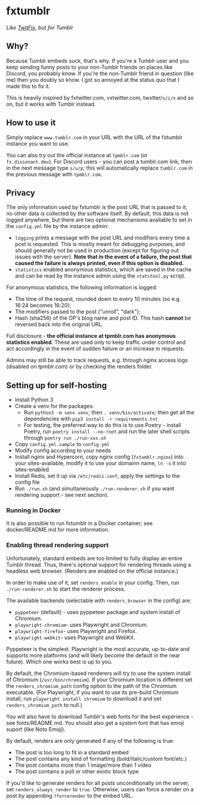 # fxtumblr

*Like [TwitFix](https://github.com/robinuniverse/TwitFix), but for Tumblr*

## Why?

Because Tumblr embeds suck, that's why. If you're a Tumblr user and you keep sending funny posts to your non-Tumblr friends on places like Discord, you probably know. If you're the non-Tumblr friend in question (like me) then you doubly so know. I got so annoyed at the status quo that I made this to fix it.

This is heavily inspired by fxtwitter.com, vxtwitter.com, twxtter/`s/i/x` and so on, but it works with Tumblr instead.

## How to use it

Simply replace `www.tumblr.com` in your URL with the URL of the fxtumblr instance you want to use.

You can also try out the official instance at `tpmblr.com` (or `fx.dissonant.dev`). For Discord users - you can post a tumblr.com link, then in the next message type `s/u/p`; this will automatically replace `tumblr.com` in the previous message with `tpmblr.com`.

## Privacy

The only information used by fxtumblr is the post URL that is passed to it; no other data is collected by the software itself. By default, this data is not logged anywhere, but there are two optional mechanisms available to set in the `config.yml` file by the instance admin:

- `logging` prints a message with the post URL and modifiers every time a post is requested. This is mostly meant for debugging purposes, and should generally not be used in production (except for figuring out issues with the server). **Note that in the event of a failure, the post that caused the failure is always printed, even if this option is disabled.**
- `statistics` enabled anonymous statistics, which are saved in the cache and can be read by the instance admin using the `statstool.py` script.

For anonymous statistics, the following information is logged:

- The time of the request, rounded down to every 10 minutes (so e.g. 16:24 becomes 16:20);
- The modifiers passed to the post ("unroll", "dark");
- Hash (sha256) of the OP's blog name and post ID. This hash **cannot** be reversed back into the original URL.

Full disclosure - **the official instance at tpmblr.com has anonymous statistics enabled**. These are used only to keep traffic under control and act accordingly in the event of sudden failure or an increase in requests.

Admins may still be able to track requests, e.g. through nginx access logs (disabled on tpmblr.com) or by checking the renders folder.

## Setting up for self-hosting

* Install Python 3
* Create a venv for the packages:
  * Run `python3 -m venv venv`, then `. venv/bin/activate`; then get all the dependencies with `pip3 install -r requirements.txt`
  * For testing, the preferred way to do this is to use Poetry - install Poetry, run `poetry install --no-root` and run the later shell scripts through `poetry run ./run-xxx.sh`
* Copy `config.yml.sample` to `config.yml`
* Modify config according to your needs
* Install nginx and Hypercorn, copy nginx config (`fxtumblr.nginx`) into your sites-available, modify it to use your domainn name, `ln -s` it into sites-enabled
* Install Redis, set it up via `/etc/redis.conf`, apply the settings to the config file
* Run `./run.sh` (and simultaneously `./run-renderer.sh` if you want rendering support - see next section).

### Running in Docker

It is also possible to run fxtumblr in a Docker container; see docker/README.md for more information.

### Enabling thread rendering support

Unfortunately, standard embeds are too limited to fully display an entire Tumblr thread. Thus, there's optional support for rendering threads using a headless web browser. (Renders are enabled on the official instance.)

In order to make use of it, set `renders_enable` in your config. Then, run `./run-renderer.sh` to start the renderer process.

The available backends (selectable with `renders_browser` in the config) are:

- `pyppeteer` (default) - uses pyppeteer package and system install of Chromium.
- `playwright-chromium`- uses Playwright and Chromium.
- `playwright-firefox`- uses Playwright and Firefox.
- `playwright-webkit`- uses Playwright and WebKit.

Pyppeteer is the simplest. Playwright is the most accurate, up-to-date and supports more platforms (and will likely become the default in the near future). Which one works best is up to you.

By default, the Chromium-based renderers will try to use the system install of Chromium (`/usr/bin/chromium`). If your Chromium location is different set the `renders_chromium_path` config option to the path of the Chromium executable. (For Playwright, if you want to use its pre-build Chromium install, run `playwright install chromium` to download it and set `renders_chromium_path` to null.)

You will also have to download Tumblr's web fonts for the best experience - see fonts/README.md. You should also get a 
system font that has emoji suport (like Noto Emoji).

By default, renders are only generated if any of the following is true:

- The post is too long to fit in a standard embed
- The post contains any kind of formatting (bold/italic/custom font/etc.)
- The post contains more than 1 image/more than 1 video
- The post contains a poll or other exotic block type

If you'd like to generate renders for all posts unconditionally on the server, set `renders_always_render` to `true`. Otherwise, users can force a render on a post by appending `?forcerender` to the embed URL.
